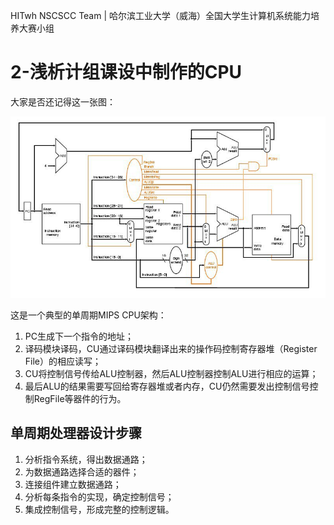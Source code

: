 HITwh NSCSCC Team | 哈尔滨工业大学（威海）全国大学生计算机系统能力培养大赛小组

# 2-浅析计组课设中制作的CPU

大家是否还记得这一张图：

![1](./pic/2/1.jpg)

这是一个典型的单周期MIPS CPU架构：

1. PC生成下一个指令的地址；
2. 译码模块译码，CU通过译码模块翻译出来的操作码控制寄存器堆（Register File）的相应读写；
3. CU将控制信号传给ALU控制器，然后ALU控制器控制ALU进行相应的运算；
4. 最后ALU的结果需要写回给寄存器堆或者内存，CU仍然需要发出控制信号控制RegFile等器件的行为。

## 单周期处理器设计步骤

1. 分析指令系统，得出数据通路；
2. 为数据通路选择合适的器件；
3. 连接组件建立数据通路；
4. 分析每条指令的实现，确定控制信号；
5. 集成控制信号，形成完整的控制逻辑。